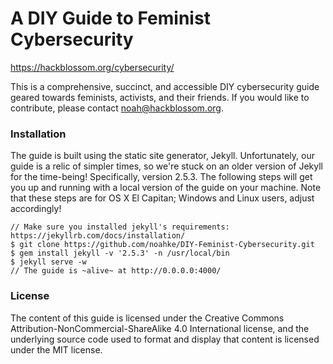 # A DIY Guide to Feminist Cybersecurity

https://hackblossom.org/cybersecurity/

This is a comprehensive, succinct, and accessible DIY cybersecurity guide geared towards feminists, activists, and their friends. If you would like to contribute, please contact <a href="mailto:noah@hackblossom.org" target="_top">noah@hackblossom.org</a>.

### Installation
The guide is built using the static site generator, Jekyll. Unfortunately, our guide is a relic of simpler times, so we're stuck on an older version of Jekyll for the time-being! Specifically, version 2.5.3. The following steps will get you up and running with a local version of the guide on your machine. Note that these steps are for OS X El Capitan; Windows and Linux users, adjust accordingly!

```
// Make sure you installed jekyll's requirements: https://jekyllrb.com/docs/installation/
$ git clone https://github.com/noahke/DIY-Feminist-Cybersecurity.git
$ gem install jekyll -v '2.5.3' -n /usr/local/bin
$ jekyll serve -w
// The guide is ~alive~ at http://0.0.0.0:4000/
```

### License
The content of this guide is licensed under the Creative Commons Attribution-NonCommercial-ShareAlike 4.0 International license, and the underlying source code used to format and display that content is licensed under the MIT license.
